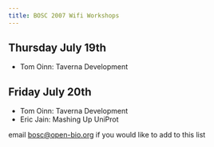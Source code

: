 ```yaml
---
title: BOSC 2007 Wifi Workshops
---
```


Thursday July 19th
------------------

-   Tom Oinn: Taverna Development

Friday July 20th
----------------

-   Tom Oinn: Taverna Development
-   Eric Jain: Mashing Up UniProt

email bosc@open-bio.org if you would like to add to this list

